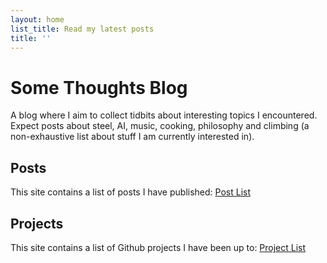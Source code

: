 ```yaml
---
layout: home
list_title: Read my latest posts
title: ''
---
```


# Some Thoughts Blog

A blog where I aim to collect tidbits about interesting topics I encountered.
Expect posts about steel, AI, music, cooking, philosophy and climbing (a non-exhaustive list about stuff I am currently interested in).

## Posts

This site contains a list of posts I have published:
[Post List](posts.md)

## Projects

This site contains a list of Github projects I have been up to:
[Project List](projects.md)
